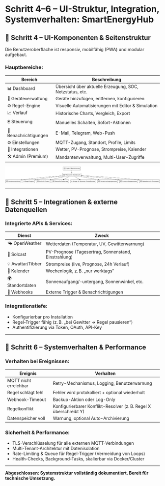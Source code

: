 
# Schritt 4–6 – UI-Struktur, Integration, Systemverhalten: SmartEnergyHub

## 🔷 Schritt 4 – UI-Komponenten & Seitenstruktur

Die Benutzeroberfläche ist responsiv, mobilfähig (PWA) und modular aufgebaut.

### Hauptbereiche:

| Bereich         | Beschreibung                                                  |
|------------------|---------------------------------------------------------------|
| 📊 Dashboard     | Übersicht über aktuelle Erzeugung, SOC, Netzstatus, etc.     |
| 🔌 Geräteverwaltung | Geräte hinzufügen, entfernen, konfigurieren                  |
| ⚙️ Regel-Engine   | Visuelle Automatisierungen mit Editor & Simulation           |
| 📈 Verlauf       | Historische Charts, Vergleich, Export                         |
| 🖲️ Steuerung     | Manuelles Schalten, Sofort-Aktionen                           |
| 🔔 Benachrichtigungen | E-Mail, Telegram, Web-Push                                 |
| ⚙️ Einstellungen | MQTT-Zugang, Standort, Profile, Limits                        |
| 🔗 Integrationen | Wetter, PV-Prognose, Strompreise, Kalender                    |
| 🛠️ Admin (Premium) | Mandantenverwaltung, Multi-User-Zugriffe                      |

![UI-Architektur](smartenergyhub_ui_architektur.png)

---

## 🔷 Schritt 5 – Integrationen & externe Datenquellen

### Integrierte APIs & Services:

| Dienst           | Zweck                                               |
|------------------|-----------------------------------------------------|
| 🌤️ OpenWeather   | Wetterdaten (Temperatur, UV, Gewitterwarnung)       |
| 🔆 Solcast        | PV-Prognose (Tagesertrag, Sonnenstand, Einstrahlung)|
| 💡 Awattar/Tibber | Strompreise (live, Prognose, 24h Verlauf)          |
| 📅 Kalender       | Wochenlogik, z. B. „nur werktags“                   |
| 🌍 Standortdaten  | Sonnenaufgang/-untergang, Sonnenwinkel, etc.       |
| 🔁 Webhooks       | Externe Trigger & Benachrichtigungen                |

### Integrationstiefe:
- Konfigurierbar pro Installation
- Regel-Trigger fähig (z. B. „bei Gewitter → Regel pausieren“)
- Authentifizierung via Token, OAuth, API-Key

---

## 🔷 Schritt 6 – Systemverhalten & Performance

### Verhalten bei Ereignissen:

| Ereignis                  | Verhalten                                                             |
|----------------------------|----------------------------------------------------------------------|
| MQTT nicht erreichbar      | Retry-Mechanismus, Logging, Benutzerwarnung                         |
| Regel schlägt fehl         | Fehler wird protokolliert + optional wiederholt                     |
| Webhook-Timeout            | Backup-Aktion oder Log-Only                                          |
| Regelkonflikt              | Konfigurierbarer Konflikt-Resolver (z. B. Regel X überschreibt Y)   |
| Datenspeicher voll         | Warnung, optional Auto-Archivierung                                 |

### Sicherheit & Performance:

- TLS-Verschlüsselung für alle externen MQTT-Verbindungen
- Multi-Tenant-Architektur mit Datenisolation
- Rate-Limiting & Queue für Regel-Trigger (Vermeidung von Loops)
- Health-Checks, Background-Tasks, skalierbar via Docker/Cluster

---

**Abgeschlossen: Systemstruktur vollständig dokumentiert. Bereit für technische Umsetzung.**
